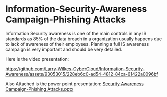 # Information-Security-Awareness Campaign-Phishing Attacks


Information Security awareness is one of the main controls in any IS standards as 85%
of the data breach in a organization usually happens due to lack of awareness of
their employees.
Planning a full IS awareness campaign is very important and should be very detailed.

Here is the video presentation:

https://github.com/Larry-Wilkes-CyberCloud/Information-Security-Awareness/assets/93053015/228eb6c0-ad54-4812-84ca-61422a0096bf

Also Attached is the power point presentation:
[Security Awareness Campaign-Phishing Attacks.pptx](https://github.com/Larry-Wilkes-CyberCloud/Information-Security-Awareness/files/11654475/Security.Awareness.Campaign-Phishing.Attacks.pptx)
